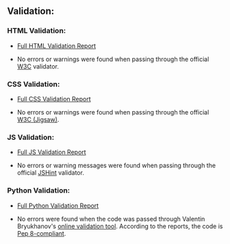 ## Validation:
### HTML Validation:

- [Full HTML Validation Report](#)

- No errors or warnings were found when passing through the official [W3C](https://validator.w3.org/) validator. 

### CSS Validation:

- [Full CSS Validation Report](#)

- No errors or warnings were found when passing through the official [W3C (Jigsaw)](https://jigsaw.w3.org/css-validator/#validate_by_uri).

### JS Validation:

- [Full JS Validation Report](#)

- No errors or warning messages were found when passing through the official [JSHint](https://www.jshint.com/) validator. 

### Python Validation:

- [Full Python Validation Report](#)

- No errors were found when the code was passed through Valentin Bryukhanov's [online validation tool](http://pep8online.com/). According to the reports, the code is [Pep 8-compliant](https://legacy.python.org/dev/peps/pep-0008/).